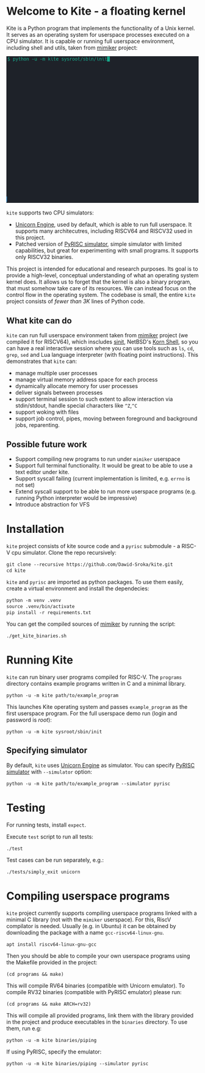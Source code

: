 # Welcome to Kite - a floating kernel

Kite is a Python program that implements the functionality of a Unix kernel. It serves as an operating system for userspace processes executed on a CPU simulator. It is capable or running full userspace environment, including shell and utils, taken from [mimiker][1] project:

![demo](./assets/demo.gif)

`kite` supports two CPU simulators:
* [Unicorn Engine][2], used by default, which is able to run full userspace. It supports many architecutres, including RISCV64 and RISCV32 used in this project.
* Patched version of [PyRISC simulator][3], simple simulator with limited capabilities, but great for experimenting with small programs. It supports only RISCV32 binaries.

This project is intended for educational and research purposes. Its goal is to provide a high-level, conceptual understanding of what an operating system kernel does. It allows us to forget that the kernel is also a binary program, that must somehow take care of its resources. We can instead focus on the control flow in the operating system. The codebase is small, the entire `kite` project consists of _fewer than 3K_ lines of Python code.

## What kite can do

`kite` can run full userspace environment taken from [mimiker][1] project (we compiled it for RISCV64), which inscludes [sinit][5], NetBSD's [Korn Shell][4], so you can have a real interactive session where you can use tools such as `ls`, `cd`, `grep`, `sed` and Lua language interpreter (with floating point instructions). This demonstrates that `kite` can:
* manage multiple user processes
* manage virtual memory address space for each process
* dynamically allocate memory for user processes
* deliver signals between processes
* support terminal session to such extent to allow interaction via stdin/stdout, handle special characters like `^Z`,`^C`
* support woking with files
* support job control, pipes, moving between foreground and background jobs, reparenting.

## Possible future work

* Support compiling new programs to run under `mimiker` userspace
* Support full terminal functionality. It would be great to be able to use a text editor under kite.
* Support syscall failing (current implementation is limited, e.g. `errno` is not set)
* Extend syscall support to be able to run more userspace programs (e.g. running Python interpreter would be impressive)
* Introduce abstraction for VFS

# Installation

`kite` project consists of kite source code and a `pyrisc` submodule - a RISC-V cpu simulator. Clone the repo recursively:
```
git clone --recursive https://github.com/Dawid-Sroka/kite.git
cd kite
```
`kite` and `pyrisc` are imported as python packages. To use them easily, create a virtual environment and install the dependecies:
```
python -m venv .venv
source .venv/bin/activate
pip install -r requirements.txt
```
You can get the compiled sources of [mimiker][1] by running the script:
```
./get_kite_binaries.sh
```

# Running Kite

`kite` can run binary user programs compiled for RISC-V. The `programs` directory contains example programs written in C and a minimal library.

```
python -u -m kite path/to/example_program
```
This launches Kite operating system and passes `example_program` as the first userspace program.
For the full userspace demo run (login and password is _root_):
```
python -u -m kite sysroot/sbin/init
```
## Specifying simulator

By default, `kite` uses [Unicorn Engine][2] as simulator. You can specify [PyRISC simulator][3] with `--simulator` option:

```
python -u -m kite path/to/example_program --simulator pyrisc
```

# Testing

For running tests, install `expect`.

Execute `test` script to run all tests:

```
./test
```

Test cases can be run separately, e.g.:

```
./tests/simply_exit unicorn
```

# Compiling userspace programs

`kite` project currently supports compiling userspace programs linked with a minimal C library (not with the `mimiker` userspace). For this, RiscV compilator is needed. Usually (e.g. in Ubuntu) it can be obtained by downloading the package with a name `gcc-riscv64-linux-gnu`.
```
apt install riscv64-linux-gnu-gcc
```
Then you should be able to compile your own userspace programs using the Makefile provided in the project:
```
(cd programs && make)
```
This will compile RV64 binaries (compatible with Unicorn emulator). To compile RV32 binaries (compatible with PyRISC emulator) please run:
```
(cd programs && make ARCH=rv32)
```
This will compile all provided programs, link them with the library provided in the project and produce executables in the `binaries` directory. To use them, run e.g:

```
python -u -m kite binaries/piping
```
If using PyRISC, specify the emulator:
```
python -u -m kite binaries/piping --simulator pyrisc
```

[1]: https://github.com/cahirwpz/mimiker
[2]: https://github.com/unicorn-engine/unicorn
[3]: https://github.com/Dawid-Sroka/pyrisc
[4]: https://man.netbsd.org/ksh.1
[5]: https://core.suckless.org/sinit
